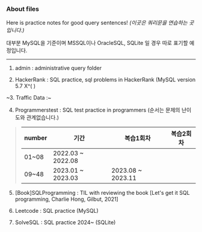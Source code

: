 
### About files

Here is practice notes for good query sentences! _(이곳은 쿼리문을 연습하는 곳입니다.)_

대부분 MySQL을 기준이며 MSSQL이나 OracleSQL, SQLite 일 경우 따로 표기할 예정입니다.

---

1. admin : administrative query folder

2. HackerRank : SQL practice, sql problems in HackerRank (MySQL version 5.7 X^( )
  
~3. Traffic Data :~

4. Programmerstest : SQL test practice in programmers (순서는 문제의 난이도와 관계없습니다.)

>  | number | 기간              | 복습1회차            | 복습2회차      |
>  |:---    |---                |---                |---           |
>  | 01~08  | 2022.03 ~ 2022.08 |                   |              |
>  | 09~48  | 2023.01 ~ 2023.03 | 2023.08 ~ 2023.11 |              |


5. [Book]SQLProgramming : TIL with reviewing the book [Let's get it SQL programming, Charlie Hong, Gilbut, 2021]

6. Leetcode : SQL practice (MySQL)

7. SolveSQL : SQL practice 2024~ (SQLite)
